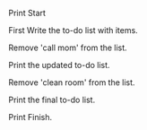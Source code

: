 Print Start

First Write the to-do list with items.

Remove 'call mom' from the list.

Print the updated to-do list.

Remove 'clean room' from the list.

Print the final to-do list.

Print Finish. 